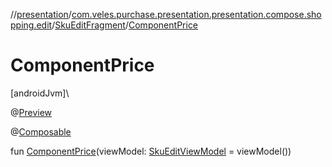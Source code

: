//[presentation](../../../index.md)/[com.veles.purchase.presentation.presentation.compose.shopping.edit](../index.md)/[SkuEditFragment](index.md)/[ComponentPrice](-component-price.md)

# ComponentPrice

[androidJvm]\

@[Preview](https://developer.android.com/reference/kotlin/androidx/compose/ui/tooling/preview/Preview.html)

@[Composable](https://developer.android.com/reference/kotlin/androidx/compose/runtime/Composable.html)

fun [ComponentPrice](-component-price.md)(viewModel: [SkuEditViewModel](../-sku-edit-view-model/index.md) = viewModel())
